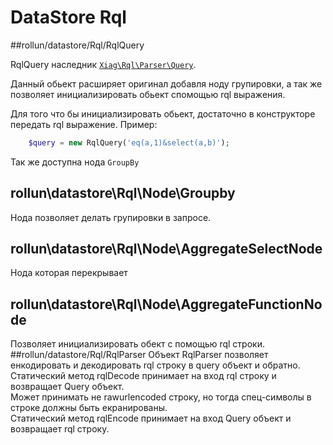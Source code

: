 # DataStore Rql

##rollun/datastore/Rql/RqlQuery

RqlQuery наследник [`Xiag\Rql\Parser\Query`](https://github.com/xiag-ag/rql-parser).  

Данный обьект расширяет оригинал добавля ноду групировки, 
а так же позволяет инициализировать обьект спомощью rql выражения.

Для того что бы инициализировать обьект, достаточно в конструкторе передать rql выражение.
Пример:  

```php
    $query = new RqlQuery('eq(a,1)&select(a,b)');
```

Так же доступна нода `GroupBy`

## rollun\datastore\Rql\Node\Groupby
Нода позволяет делать групировки в запросе.

## rollun\datastore\Rql\Node\AggregateSelectNode
Нода которая перекрывает 

## rollun\datastore\Rql\Node\AggregateFunctionNode


Позволяет инициализировать обект с помощью rql строки.
##rollun/datastore/Rql/RqlParser
Объект RqlParser позволяет енкодировать и декодировать rql строку в query объект и обратно.  
Статический метод rqlDecode принимает на вход rql строку и возвращает Query объект.  
    Может принимать не rawurlencoded строку, но тогда спец-символы в строке должны быть екранированы.  
Статический метод rqlEncode принимает на вход Query объект и возвращает rql строку.
